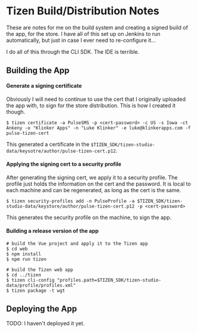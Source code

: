 # Tizen Build/Distribution Notes

These are notes for me on the build system and creating a signed build of the app, for the store. I have all of this set up on Jenkins to run automatically, but just in case I ever need to re-configure it...

I do all of this through the CLI SDK. The IDE is terrible.

## Building the App

#### Generate a signing certificate

Obviously I will need to continue to use the cert that I originally uploaded the app with, to sign for the store distribution. This is how I created it though.

```
$ tizen certificate -a PulseSMS -p <cert-password> -c US -s Iowa -ct Ankeny -o "Klinker Apps" -n "Luke Klinker" -e luke@klinkerapps.com -f pulse-tizen-cert
```

This generated a certificate in the `$TIZEN_SDK/tizen-studio-data/keysotre/author/pulse-tizen-cert.p12`.

#### Applying the signing cert to a security profile

After generating the signing cert, we apply it to a security profile. The profile just holds the information on the cert and the password. It is local to each machine and can be regenerated, as long as the cert is the same.

```
$ tizen security-profiles add -n PulseProfile -a $TIZEN_SDK/tizen-studio-data/keystore/author/pulse-tizen-cert.p12 -p <cert-password>
```

This generates the security profile on the machine, to sign the app.

#### Building a release version of the app

```
# build the Vue project and apply it to the Tizen app
$ cd web
$ npm install
$ npm run tizen

# build the Tizen web app
$ cd ../tizen
$ tizen cli-config "profiles.path=$TIZEN_SDK/tizen-studio-data/profile/profiles.xml"
$ tizen package -t wgt
```

## Deploying the App

TODO: I haven't deployed it yet.
